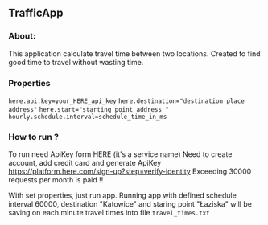 TrafficApp
------


### About: 
This application calculate travel time between two locations.
Created to find good time to travel without wasting time.


### Properties

`here.api.key=your_HERE_api_key`
`here.destination="destination place address"`
`here.start="starting point address "`
`hourly.schedule.interval=schedule_time_in_ms`


### How to run ? 
To run need ApiKey form HERE (it's a service name)
Need to create account, add credit card and generate ApiKey
https://platform.here.com/sign-up?step=verify-identity
Exceeding 30000 requests per month is paid !!

With set properties, just run app. 
Running app with defined schedule interval 60000, destination "Katowice" and staring point "Łaziska" 
will be saving on each minute travel times into file `travel_times.txt`
